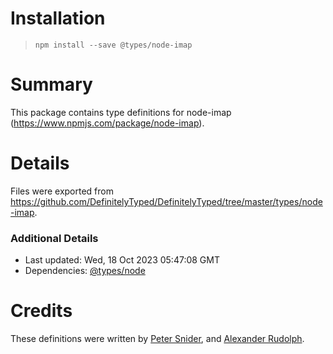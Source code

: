 # Installation
> `npm install --save @types/node-imap`

# Summary
This package contains type definitions for node-imap (https://www.npmjs.com/package/node-imap).

# Details
Files were exported from https://github.com/DefinitelyTyped/DefinitelyTyped/tree/master/types/node-imap.

### Additional Details
 * Last updated: Wed, 18 Oct 2023 05:47:08 GMT
 * Dependencies: [@types/node](https://npmjs.com/package/@types/node)

# Credits
These definitions were written by [Peter Snider](https://github.com/psnider), and [Alexander Rudolph](https://github.com/drblaui).
